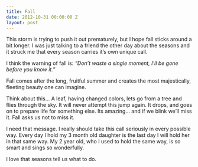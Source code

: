 ```yaml
---
title: Fall
date: 2012-10-31 00:00:00 Z
layout: post
---
```


This storm is trying to push it out prematurely, but I hope fall sticks around a bit longer. I was just talking to a friend the other day about the seasons and it struck me that every season carries it’s own unique call.

I think the warning of fall is: *“Don’t waste a single moment, I’ll be gone before you know it.”*

Fall comes after the long, fruitful summer and creates the most majestically, fleeting beauty one can imagine.

Think about this… A leaf, having changed colors, lets go from a tree and flies through the sky. It will never attempt this jump again. It drops, and goes on to prepare life for something else. Its amazing… and if we blink we’ll miss it. Fall asks us not to miss it.

I need that message. I really should take this call seriously in every possible way. Every day I hold my 3 month old daughter is the last day I will hold her in that same way. My 2 year old, who I used to hold the same way, is so smart and sings so wonderfully.

I love that seasons tell us what to do.
